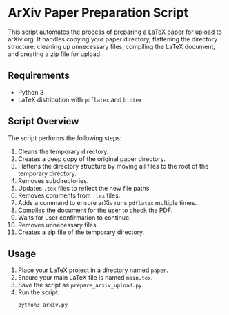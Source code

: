# ArXiv Paper Preparation Script

This script automates the process of preparing a LaTeX paper for upload to arXiv.org. It handles copying your paper directory, flattening the directory structure, cleaning up unnecessary files, compiling the LaTeX document, and creating a zip file for upload.

## Requirements

- Python 3
- LaTeX distribution with `pdflatex` and `bibtex`

## Script Overview

The script performs the following steps:
1. Cleans the temporary directory.
2. Creates a deep copy of the original paper directory.
3. Flattens the directory structure by moving all files to the root of the temporary directory.
4. Removes subdirectories.
5. Updates `.tex` files to reflect the new file paths.
6. Removes comments from `.tex` files.
7. Adds a command to ensure arXiv runs `pdflatex` multiple times.
8. Compiles the document for the user to check the PDF.
9. Waits for user confirmation to continue.
10. Removes unnecessary files.
11. Creates a zip file of the temporary directory.

## Usage

1. Place your LaTeX project in a directory named `paper`.
2. Ensure your main LaTeX file is named `main.tex`.
3. Save the script as `prepare_arxiv_upload.py`.
4. Run the script:
   ```sh
   python3 arxiv.py

